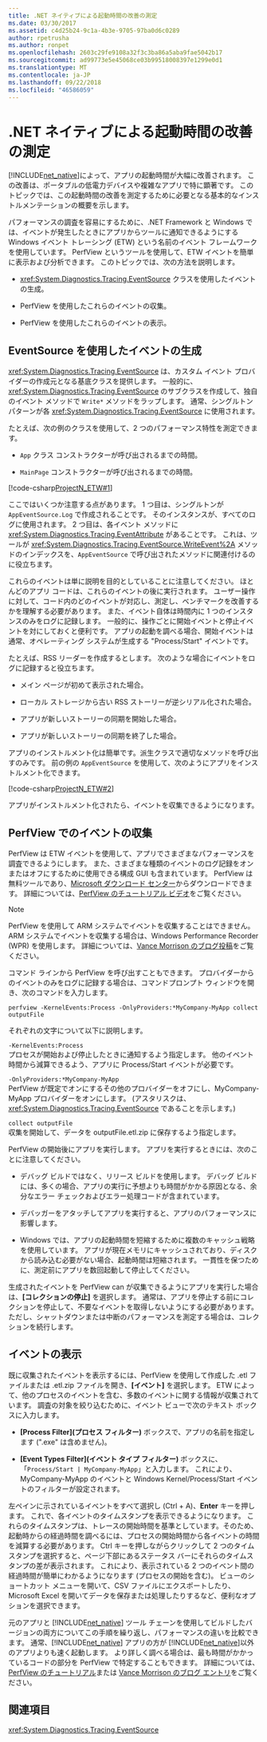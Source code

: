 ```yaml
---
title: .NET ネイティブによる起動時間の改善の測定
ms.date: 03/30/2017
ms.assetid: c4d25b24-9c1a-4b3e-9705-97ba0d6c0289
author: rpetrusha
ms.author: ronpet
ms.openlocfilehash: 2603c29fe9108a32f3c3ba86a5aba9fae5042b17
ms.sourcegitcommit: ad99773e5e45068ce03b99518008397e1299e0d1
ms.translationtype: MT
ms.contentlocale: ja-JP
ms.lasthandoff: 09/22/2018
ms.locfileid: "46586059"
---
```

# <a name="measuring-startup-improvement-with-net-native"></a>.NET ネイティブによる起動時間の改善の測定
[!INCLUDE[net_native](../../../includes/net-native-md.md)]によって、アプリの起動時間が大幅に改善されます。 この改善は、ポータブルの低電力デバイスや複雑なアプリで特に顕著です。 このトピックでは、この起動時間の改善を測定するために必要となる基本的なインストルメンテーションの概要を示します。  
  
 パフォーマンスの調査を容易にするために、.NET Framework と Windows では、イベントが発生したときにアプリからツールに通知できるようにする Windows イベント トレーシング (ETW) という名前のイベント フレームワークを使用しています。 PerfView というツールを使用して、ETW イベントを簡単に表示および分析できます。 このトピックでは、次の方法を説明します。  
  
-   <xref:System.Diagnostics.Tracing.EventSource> クラスを使用したイベントの生成。  
  
-   PerfView を使用したこれらのイベントの収集。  
  
-   PerfView を使用したこれらのイベントの表示。  
  
## <a name="using-eventsource-to-emit-events"></a>EventSource を使用したイベントの生成  
 <xref:System.Diagnostics.Tracing.EventSource> は、カスタム イベント プロバイダーの作成元となる基底クラスを提供します。 一般的に、<xref:System.Diagnostics.Tracing.EventSource> のサブクラスを作成して、独自のイベント メソッドで `Write*` メソッドをラップします。 通常、シングルトン パターンが各 <xref:System.Diagnostics.Tracing.EventSource> に使用されます。  
  
 たとえば、次の例のクラスを使用して、2 つのパフォーマンス特性を測定できます。  
  
-   `App` クラス コンストラクターが呼び出されるまでの時間。  
  
-   `MainPage` コンストラクターが呼び出されるまでの時間。  
  
 [!code-csharp[ProjectN_ETW#1](../../../samples/snippets/csharp/VS_Snippets_CLR/projectn_etw/cs/etw1.cs#1)]  
  
 ここではいくつか注意する点があります。 1 つ目は、シングルトンが `AppEventSource.Log` で作成されることです。 そのインスタンスが、すべてのログに使用されます。 2 つ目は、各イベント メソッドに <xref:System.Diagnostics.Tracing.EventAttribute> があることです。 これは、ツールが <xref:System.Diagnostics.Tracing.EventSource.WriteEvent%2A> メソッドのインデックスを、`AppEventSource` で呼び出されたメソッドに関連付けるのに役立ちます。  
  
 これらのイベントは単に説明を目的としていることに注意してください。 ほとんどのアプリ コードは、これらのイベントの後に実行されます。 ユーザー操作に対して、コード内のどのイベントが対応し、測定し、ベンチマークを改善するかを理解する必要があります。 また、イベント自体は時間内に 1 つのインスタンスのみをログに記録します。 一般的に、操作ごとに開始イベントと停止イベントを対にしておくと便利です。 アプリの起動を調べる場合、開始イベントは通常、オペレーティング システムが生成する "Process/Start" イベントです。  
  
 たとえば、RSS リーダーを作成するとします。 次のような場合にイベントをログに記録すると役立ちます。  
  
-   メイン ページが初めて表示された場合。  
  
-   ローカル ストレージから古い RSS ストーリーが逆シリアル化された場合。  
  
-   アプリが新しいストーリーの同期を開始した場合。  
  
-   アプリが新しいストーリーの同期を終了した場合。  
  
 アプリのインストルメント化は簡単です。派生クラスで適切なメソッドを呼び出すのみです。 前の例の `AppEventSource` を使用して、次のようにアプリをインストルメント化できます。  
  
 [!code-csharp[ProjectN_ETW#2](../../../samples/snippets/csharp/VS_Snippets_CLR/projectn_etw/cs/etw2.cs#2)]  
  
 アプリがインストルメント化されたら、イベントを収集できるようになります。  
  
## <a name="gathering-events-with-perfview"></a>PerfView でのイベントの収集  
 PerfView は ETW イベントを使用して、アプリでさまざまなパフォーマンスを調査できるようにします。 また、さまざまな種類のイベントのログ記録をオンまたはオフにするために使用できる構成 GUI も含まれています。 PerfView は無料ツールであり、[Microsoft ダウンロード センター](https://www.microsoft.com/download/details.aspx?id=28567)からダウンロードできます。 詳細については、[PerfView のチュートリアル ビデオ](http://channel9.msdn.com/Series/PerfView-Tutorial)をご覧ください。  
  
> [!NOTE]
>  PerfView を使用して ARM システムでイベントを収集することはできません。 ARM システムでイベントを収集する場合は、Windows Performance Recorder (WPR) を使用します。 詳細については、[Vance Morrison のブログ投稿](https://blogs.msdn.com/b/vancem/archive/2012/12/19/collecting-etw-perfview-data-on-an-windows-rt-winrt-arm-surface-device.aspx)をご覧ください。  
  
 コマンド ラインから PerfView を呼び出すこともできます。 プロバイダーからのイベントのみをログに記録する場合は、コマンドプロンプト ウィンドウを開き、次のコマンドを入力します。  
  
```  
perfview -KernelEvents:Process -OnlyProviders:*MyCompany-MyApp collect outputFile   
```  
  
 それぞれの文字について以下に説明します。  
  
 `-KernelEvents:Process`  
 プロセスが開始および停止したときに通知するよう指定します。 他のイベント時間から減算できるよう、アプリに Process/Start イベントが必要です。  
  
 `-OnlyProviders:*MyCompany-MyApp`  
 PerfView が既定でオンにするその他のプロバイダーをオフにし、MyCompany-MyApp プロバイダーをオンにします。  (アスタリスクは、<xref:System.Diagnostics.Tracing.EventSource> であることを示します。)  
  
 `collect outputFile`  
 収集を開始して、データを outputFile.etl.zip に保存するよう指定します。  
  
 PerfView の開始後にアプリを実行します。 アプリを実行するときには、次のことに注意してください。  
  
-   デバッグ ビルドではなく、リリース ビルドを使用します。 デバッグ ビルドには、多くの場合、アプリの実行に予想よりも時間がかかる原因となる、余分なエラー チェックおよびエラー処理コードが含まれています。  
  
-   デバッガーをアタッチしてアプリを実行すると、アプリのパフォーマンスに影響します。  
  
-   Windows では、アプリの起動時間を短縮するために複数のキャッシュ戦略を使用しています。 アプリが現在メモリにキャッシュされており、ディスクから読み込む必要がない場合、起動時間は短縮されます。 一貫性を保つために、測定前にアプリを数回起動して停止してください。  
  
 生成されたイベントを PerfView can が収集できるようにアプリを実行した場合は、**[コレクションの停止]** を選択します。 通常は、アプリを停止する前にコレクションを停止して、不要なイベントを取得しないようにする必要があります。 ただし、シャットダウンまたは中断のパフォーマンスを測定する場合は、コレクションを続行します。  
  
## <a name="displaying-the-events"></a>イベントの表示  
 既に収集されたイベントを表示するには、PerfView を使用して作成した .etl ファイルまたは .etl.zip ファイルを開き、**[イベント]** を選択します。 ETW によって、他のプロセスのイベントを含む、多数のイベントに関する情報が収集されています。 調査の対象を絞り込むために、イベント ビューで次のテキスト ボックスに入力します。  
  
-   **[Process Filter]\(プロセス フィルター\)** ボックスで、アプリの名前を指定します (".exe" は含めません)。  
  
-   **[Event Types Filter]\(イベント タイプ フィルター\)** ボックスに、「`Process/Start | MyCompany-MyApp`」と入力します。 これにより、MyCompany-MyApp のイベントと Windows Kernel/Process/Start イベントのフィルターが設定されます。  
  
 左ペインに示されているイベントをすべて選択し (Ctrl + A)、**Enter** キーを押します。 これで、各イベントのタイムスタンプを表示できるようになります。 これらのタイムスタンプは、トレースの開始時間を基準としています。そのため、起動時からの経過時間を調べるには、プロセスの開始時間から各イベントの時間を減算する必要があります。 Ctrl キーを押しながらクリックして 2 つのタイムスタンプを選択すると、ページ下部にあるステータス バーにそれらのタイムスタンプの差が表示されます。 これにより、表示されている 2 つのイベント間の経過時間が簡単にわかるようになります (プロセスの開始を含む)。 ビューのショートカット メニューを開いて、CSV ファイルにエクスポートしたり、Microsoft Excel を開いてデータを保存または処理したりするなど、便利なオプションを選択できます。  
  
 元のアプリと [!INCLUDE[net_native](../../../includes/net-native-md.md)] ツール チェーンを使用してビルドしたバージョンの両方についてこの手順を繰り返し、パフォーマンスの違いを比較できます。   通常、[!INCLUDE[net_native](../../../includes/net-native-md.md)] アプリの方が [!INCLUDE[net_native](../../../includes/net-native-md.md)]以外のアプリよりも速く起動します。 より詳しく調べる場合は、最も時間がかかっているコードの部分を PerfView で特定することもできます。 詳細については、[PerfView のチュートリアル](http://channel9.msdn.com/Series/PerfView-Tutorial)または [Vance Morrison のブログ エントリ](https://blogs.msdn.com/b/vancem/archive/2011/12/28/publication-of-the-perfview-performance-analysis-tool.aspx)をご覧ください。  
  
## <a name="see-also"></a>関連項目  
 <xref:System.Diagnostics.Tracing.EventSource>
